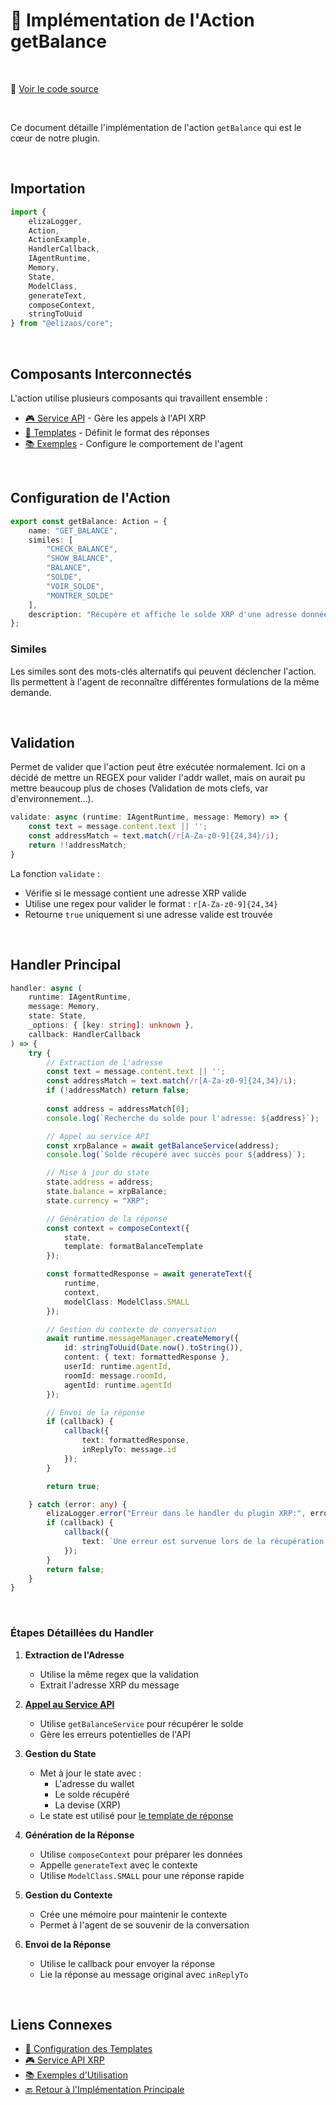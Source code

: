 # 🎯 Implémentation de l'Action getBalance

<br/>

📂 [Voir le code source](../../packages/plugin-workshop-42blockchain/src/actions/getBalance.ts)

<br/>

Ce document détaille l'implémentation de l'action `getBalance` qui est le cœur de notre plugin.

<br/>

## Importation

```typescript
import {
    elizaLogger,
    Action,
    ActionExample,
    HandlerCallback,
    IAgentRuntime,
    Memory,
    State,
    ModelClass,
    generateText,
    composeContext,
    stringToUuid
} from "@elizaos/core";
```

<br/>

## Composants Interconnectés

L'action utilise plusieurs composants qui travaillent ensemble :

- [🎮 Service API](./service.md) - Gère les appels à l'API XRP
- [📝 Templates](./templates.md) - Définit le format des réponses
- [📚 Exemples](./examples.md) - Configure le comportement de l'agent

<br/>

## Configuration de l'Action

```typescript
export const getBalance: Action = {
    name: "GET_BALANCE",
    similes: [
        "CHECK_BALANCE",
        "SHOW_BALANCE",
        "BALANCE",
        "SOLDE",
        "VOIR_SOLDE",
        "MONTRER_SOLDE"
    ],
    description: "Récupère et affiche le solde XRP d'une adresse donnée sur le réseau Ripple"
};
```

### Similes
Les similes sont des mots-clés alternatifs qui peuvent déclencher l'action. Ils permettent à l'agent de reconnaître différentes formulations de la même demande.

<br/>

## Validation

Permet de valider que l'action peut être exécutée normalement.
Ici on a décidé de mettre un REGEX pour valider l'addr wallet, mais on aurait pu mettre beaucoup plus de choses (Validation de mots clefs, var d'environnement...).

```typescript
validate: async (runtime: IAgentRuntime, message: Memory) => {
    const text = message.content.text || '';
    const addressMatch = text.match(/r[A-Za-z0-9]{24,34}/i);
    return !!addressMatch;
}
```

La fonction `validate` :
- Vérifie si le message contient une adresse XRP valide
- Utilise une regex pour valider le format : `r[A-Za-z0-9]{24,34}`
- Retourne `true` uniquement si une adresse valide est trouvée

<br/>

## Handler Principal

```typescript
handler: async (
    runtime: IAgentRuntime, 
    message: Memory,
    state: State, 
    _options: { [key: string]: unknown },
    callback: HandlerCallback
) => {
    try {
        // Extraction de l'adresse
        const text = message.content.text || '';
        const addressMatch = text.match(/r[A-Za-z0-9]{24,34}/i);
        if (!addressMatch) return false;
        
        const address = addressMatch[0];
        console.log(`Recherche du solde pour l'adresse: ${address}`);

        // Appel au service API
        const xrpBalance = await getBalanceService(address);
        console.log(`Solde récupéré avec succès pour ${address}`);

        // Mise à jour du state
        state.address = address;
        state.balance = xrpBalance;
        state.currency = "XRP";

        // Génération de la réponse
        const context = composeContext({
            state,
            template: formatBalanceTemplate
        });

        const formattedResponse = await generateText({
            runtime,
            context,
            modelClass: ModelClass.SMALL
        });

        // Gestion du contexte de conversation
        await runtime.messageManager.createMemory({
            id: stringToUuid(Date.now().toString()),
            content: { text: formattedResponse },
            userId: runtime.agentId,
            roomId: message.roomId,
            agentId: runtime.agentId
        });

        // Envoi de la réponse
        if (callback) {
            callback({
                text: formattedResponse,
                inReplyTo: message.id
            });
        }

        return true;

    } catch (error: any) {
        elizaLogger.error("Erreur dans le handler du plugin XRP:", error);
        if (callback) {
            callback({
                text: `Une erreur est survenue lors de la récupération du solde. Veuillez réessayer plus tard.`
            });
        }
        return false;
    }
}
```

<br/>

### Étapes Détaillées du Handler

1. **Extraction de l'Adresse**
   - Utilise la même regex que la validation
   - Extrait l'adresse XRP du message

2. **[Appel au Service API](./service.md)**
   - Utilise `getBalanceService` pour récupérer le solde
   - Gère les erreurs potentielles de l'API

3. **Gestion du State**
   - Met à jour le state avec :
     - L'adresse du wallet
     - Le solde récupéré
     - La devise (XRP)
   - Le state est utilisé pour [le template de réponse](./templates.md)

4. **Génération de la Réponse**
   - Utilise `composeContext` pour préparer les données
   - Appelle `generateText` avec le contexte
   - Utilise `ModelClass.SMALL` pour une réponse rapide

5. **Gestion du Contexte**
   - Crée une mémoire pour maintenir le contexte
   - Permet à l'agent de se souvenir de la conversation

6. **Envoi de la Réponse**
   - Utilise le callback pour envoyer la réponse
   - Lie la réponse au message original avec `inReplyTo`

<br/>

## Liens Connexes

- [📝 Configuration des Templates](./templates.md)
- [🎮 Service API XRP](./service.md)
- [📚 Exemples d'Utilisation](./examples.md)
- [🔙 Retour à l'Implémentation Principale](../plugin-implementation.md) 
